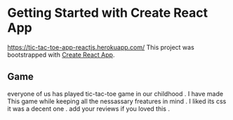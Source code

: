 # Getting Started with Create React App
https://tic-tac-toe-app-reactjs.herokuapp.com/
This project was bootstrapped with [Create React App](https://github.com/facebook/create-react-app).

## Game 
everyone of us has played tic-tac-toe game in our childhood . I have made This game while keeping all the nessassary freatures in mind . I liked its css it was a decent one . add your reviews if you loved this .  

